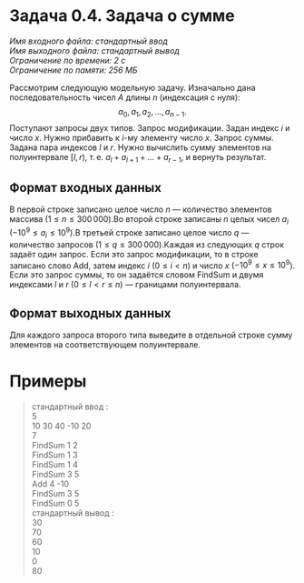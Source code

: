 # **Задача 0.4. Задача о сумме**
*Имя входного файла: стандартный ввод <br/>
Имя выходного файла: стандартный вывод <br/>
Ограничение по времени: 2 с <br/>
Ограничение по памяти: 256 МБ*

Рассмотрим следующую модельную задачу. Изначально дана последовательность чисел $A$ длины $n$ (индексация с нуля):
$$
a_0, a_1, a_2, \ldots, a_{n-1}.
$$
Поступают запросы двух типов.
Запрос модификации. Задан индекс $i$ и число $x$. Нужно прибавить к $i$-му элементу число $x$.
Запрос суммы. Задана пара индексов $l$ и $r$. Нужно вычислить сумму элементов на полуинтервале $[l, r)$, т. е. $a_l + a_{l+1} + \ldots + a_{r - 1}$, и вернуть результат.

## **Формат входных данных**
В первой строке записано целое число $n$ — количество элементов массива ($1 \le n \le 300\,000$).Во второй строке записаны $n$ целых чисел $a_i$ ($-10^9 \le a_i \le 10^9$).В третьей строке записано целое число $q$ — количество запросов ($1 \le q \le 300\,000$).Каждая из следующих $q$ строк задаёт один запрос. Если это запрос модификации, то в строке записано слово Add, затем индекс $i$ ($0 \le i < n$) и число $x$ ($-10^9 \le x \le 10^9$). Если это запрос суммы, то он задаётся словом FindSum и двумя индексами $l$ и $r$ ($0 \le l < r \le n$) — границами полуинтервала.

## **Формат выходных данных**
Для каждого запроса второго типа выведите в отдельной строке сумму элементов на соответствующем полуинтервале.

# **Примеры**
> стандартный ввод :<br/>
5<br/>
10 30 40 -10 20<br/>
7<br/>
FindSum 1 2<br/>
FindSum 1 3<br/>
FindSum 1 4<br/>
FindSum 3 5<br/>
Add 4 -10<br/>
FindSum 3 5<br/>
FindSum 0 5<br/>
стандартный вывод :<br/>
30<br/>
70<br/>
60<br/>
10<br/>
0<br/>
80<br/>